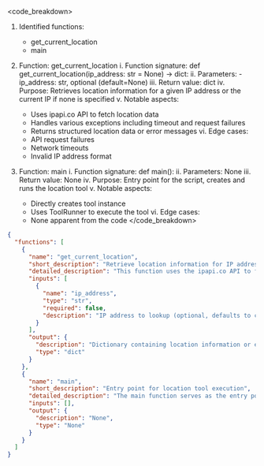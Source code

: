 <code_breakdown>
1. Identified functions:
   - get_current_location
   - main

2. Function: get_current_location
   i. Function signature: def get_current_location(ip_address: str = None) -> dict:
   ii. Parameters:
       - ip_address: str, optional (default=None)
   iii. Return value: dict
   iv. Purpose: Retrieves location information for a given IP address or the current IP if none is specified
   v. Notable aspects:
      - Uses ipapi.co API to fetch location data
      - Handles various exceptions including timeout and request failures
      - Returns structured location data or error messages
   vi. Edge cases:
      - API request failures
      - Network timeouts
      - Invalid IP address format

3. Function: main
   i. Function signature: def main():
   ii. Parameters: None
   iii. Return value: None
   iv. Purpose: Entry point for the script, creates and runs the location tool
   v. Notable aspects:
      - Directly creates tool instance
      - Uses ToolRunner to execute the tool
   vi. Edge cases:
      - None apparent from the code
</code_breakdown>

```json
{
  "functions": [
    {
      "name": "get_current_location",
      "short_description": "Retrieve location information for IP address",
      "detailed_description": "This function uses the ipapi.co API to fetch location information for a specified IP address. If no IP address is provided, it retrieves information for the current IP. The function handles various exceptions including timeouts and request failures, and returns structured location data or error messages in a dictionary format.",
      "inputs": [
        {
          "name": "ip_address",
          "type": "str",
          "required": false,
          "description": "IP address to lookup (optional, defaults to current IP)"
        }
      ],
      "output": {
        "description": "Dictionary containing location information or error message",
        "type": "dict"
      }
    },
    {
      "name": "main",
      "short_description": "Entry point for location tool execution",
      "detailed_description": "The main function serves as the entry point for the script. It creates an instance of the location tool and uses ToolRunner to execute it. This function is called when the script is run directly.",
      "inputs": [],
      "output": {
        "description": "None",
        "type": "None"
      }
    }
  ]
}
```